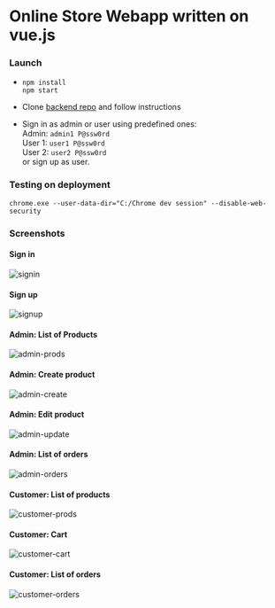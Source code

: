 # Online Store Webapp written on vue.js

### Launch
* `npm install`\
`npm start`

* Clone [backend repo](https://github.com/vadimkorr/vuetiful-online-store-backend) and follow instructions

* Sign in as admin or user using predefined ones:\
Admin: `admin1 P@ssw0rd`\
User 1: `user1 P@ssw0rd`\
User 2: `user2 P@ssw0rd`\
or sign up as user.

### Testing on deployment

`chrome.exe --user-data-dir="C:/Chrome dev session" --disable-web-security`

### Screenshots

#### Sign in
![signin](https://content.screencast.com/users/mintday/folders/vuetiful-online-store/media/16ca3668-56da-4ddf-a49c-1c2778340e17/signin.png)

#### Sign up
![signup](https://content.screencast.com/users/mintday/folders/vuetiful-online-store/media/19919f30-55d7-45b8-8b80-7b7d297dba50/signup.png)

#### Admin: List of Products
![admin-prods](https://content.screencast.com/users/mintday/folders/vuetiful-online-store/media/5b2e5262-20b2-4b23-b69d-a32c36fbd87a/admin-prods.png)

#### Admin: Create product
![admin-create](https://content.screencast.com/users/mintday/folders/vuetiful-online-store/media/ea3d6315-1b4a-4ac8-b518-76ba31a2a75d/admin-create.png)

#### Admin: Edit product
![admin-update](https://content.screencast.com/users/mintday/folders/vuetiful-online-store/media/b3fbbc8c-8330-495d-8720-36cbfd95c759/admin-update.png)

#### Admin: List of orders
![admin-orders](https://content.screencast.com/users/mintday/folders/vuetiful-online-store/media/ae690624-29cf-46bf-b190-d9f1ac2c86ad/admin-orders.png)

#### Customer: List of products
![customer-prods](https://content.screencast.com/users/mintday/folders/vuetiful-online-store/media/5b0709dc-9d00-4bc5-a7bf-10f6cb841364/customer-prods.png)

#### Customer: Cart
![customer-cart](https://content.screencast.com/users/mintday/folders/vuetiful-online-store/media/5f61eb10-789f-4237-b985-d288fc3911bf/customer-cart.png)

#### Customer: List of orders
![customer-orders](https://content.screencast.com/users/mintday/folders/vuetiful-online-store/media/e9bdb58f-d924-4e01-b6fe-0b027037e3b4/customer-orders.png)




